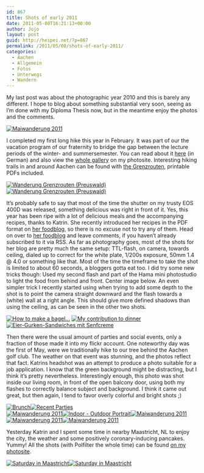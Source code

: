 ```yaml
---
id: 867
title: Shots of early 2011
date: 2011-05-08T16:21:13+00:00
author: Jojo
layout: post
guid: http://heipei.net/?p=867
permalink: /2011/05/08/shots-of-early-2011/
categories:
  - Aachen
  - Allgemein
  - Fotos
  - Unterwegs
  - Wandern
---
```

<p class="hyphenate">
  My last post was about the photographic year 2010 and this is barely any different. I hope to blog about something substantial very soon, seeing as I&#8217;m done with my Diploma Thesis now, but in the meantime enjoy the photos and the comments. 
</p>
  
<div class="img aligncenter">
<a href="https://secure.flickr.com/photos/heipei/5679473108/" title="Maiwanderung 2011 by heipei, on Flickr"><img data-echo="https://farm6.static.flickr.com/5102/5679473108_8882ce5de6_b.jpg" alt="Maiwanderung 2011" /></a>
</div>
  
<p>
I completed my first long hike this year in February. It was part of our the vacation program of our fraternity to bridge the gap between the lecture periods of the winter- and summersemester. You can read about it <a href="http://www.alania-breslau.de/content/view/220/1/">here</a> (in German) and also view the <a href="http://photos.heipei.net/2011/2011-02-20%20Wanderung%20Preuswald/index.html">whole gallery</a> on my photosite. Interesting hiking trails in and around Aachen can be found with <a href="http://www.grenzrouten.eu/">the Grenzrouten</a>, printable PDFs included.
</p>
  
<div class="img aligncenter">
<a href="https://secure.flickr.com/photos/heipei/5460926227/" title="Wanderung Grenzrouten (Preuswald) by heipei, on Flickr"><img data-echo="https://farm6.static.flickr.com/5095/5460926227_c58a531c55_n.jpg"  alt="Wanderung Grenzrouten (Preuswald)" /></a><a href="https://secure.flickr.com/photos/heipei/5461524132/" title="Wanderung Grenzrouten (Preuswald) by heipei, on Flickr"><img data-echo="https://farm6.static.flickr.com/5175/5461524132_601bb6c69b_n.jpg"  alt="Wanderung Grenzrouten (Preuswald)" /></a>
</div>

<p class="hyphenate">
It&#8217;s probably safe to say that most of the time the shutter on my trusty
EOS 400D was released, something delicious was right in front of it. Yes, this
year has been ripe with a lot of delicious meals and the accompanying recipes,
thanks to Katrin. She recently introduced her recipes in the PDF format on <a
href="http://www.morenz.de">her foodblog</a>, so there is no excuse not to try
any of them. Head on over to <a href="http://www.morenz.de">her foodblog</a>
and leave comments, if you haven&#8217;t already subscribed to it via RSS. As
far as photography goes, most of the shots for her blog are pretty much the
same setup: TTL-flash, on camera, towards ceiling, dialed up to correct for the
white plate, 1/200s exposure, 50mm 1.4 @ 4.0 or something like that. Most of
the time the timeframe to take the shot is limited to about 60 seconds, a
bloggers gotta eat too. I did try some new tricks though: Used my second flash
and part of the Hama mini photostudio to light the food from behind and front.
Center image below. An even simpler trick I recently started using when trying
to add some depth to the shot is to point the camera straight downward and the
flash towards a (white) wall at a right angle. This should give more defined
shadows than using the ceiling, as can be seen in the other two shots.
</p>

<div class="img aligncenter">
<a href="https://secure.flickr.com/photos/diekatrin/5558614308/" title="How to make a bagel... by diekatrin, on Flickr"><img data-echo="https://farm6.static.flickr.com/5307/5558614308_ff6f9c5b87_n.jpg"  alt="How to make a bagel..."></a>
<a href="https://secure.flickr.com/photos/heipei/5368316880/" title="My contribution to dinner by heipei, on Flickr"><img data-echo="https://farm6.static.flickr.com/5044/5368316880_c0e803e754_n.jpg"  alt="My contribution to dinner"></a>
<a href="https://secure.flickr.com/photos/diekatrin/5643836292/" title="Eier-Gurken-Sandwiches mit Senfcreme by diekatrin, on Flickr"><img data-echo="https://farm6.static.flickr.com/5002/5643836292_b77319d6e8_n.jpg"  alt="Eier-Gurken-Sandwiches mit Senfcreme"></a>
</div>

<p class="hyphenate">
Then there were the usual amount of parties and social events, only a fraction
of those made it into my flickr account. One noteworthy day was the first of
May, were we traditionally hike to our tree behind the Aachen golf club. The
weather on that event was stunning, and the photos reflect that fact. Katrins
headshot was an attempt to produce a photo suitable for a job application. I
know that the green background might be distracting, but I think it&#8217;s
pretty nevertheless. Interestingly enough, this photo was shot inside our
living room, in front of the open balcony door, using both my flashes to
correctly balance subject and background. I think it came out great, but then
again, I tend to favor overly colorful and bright shots ;)
</p>

<div class="img aligncenter">
<a href="https://secure.flickr.com/photos/heipei/5626586415/" title="Brunch by heipei, on Flickr"><img data-echo="https://farm6.static.flickr.com/5182/5626586415_7bb611726a_n.jpg"  alt="Brunch" /></a><a href="https://secure.flickr.com/photos/heipei/5612957184/" title="Recent Parties by heipei, on Flickr"><img data-echo="https://farm6.static.flickr.com/5224/5612957184_9a88c59471_n.jpg"  alt="Recent Parties" /></a>
</div>

<div class="img aligncenter">
<a href="https://secure.flickr.com/photos/heipei/5679479518/" title="Maiwanderung 2011 by heipei, on Flickr"><img data-echo="https://farm6.static.flickr.com/5183/5679479518_8e6ede47ea_n.jpg"  alt="Maiwanderung 2011" /></a><a href="https://secure.flickr.com/photos/heipei/5657112009/" title="Indoor - Outdoor Portrait by heipei, on Flickr"><img data-echo="https://farm6.static.flickr.com/5224/5657112009_19f282f2f3_n.jpg"  alt="Indoor - Outdoor Portrait" /></a><a href="https://secure.flickr.com/photos/heipei/5678926471/" title="Maiwanderung 2011 by heipei, on Flickr"><img data-echo="https://farm6.static.flickr.com/5024/5678926471_d87c2f60be_n.jpg"  alt="Maiwanderung 2011" /></a>
</div>
  
<div class="img aligncenter">
<a href="https://secure.flickr.com/photos/heipei/5679477334/" title="Maiwanderung 2011 by heipei, on Flickr"><img data-echo="https://farm6.static.flickr.com/5028/5679477334_d23b808779_n.jpg"  alt="Maiwanderung 2011" /></a><a href="https://secure.flickr.com/photos/heipei/5678915993/" title="Maiwanderung 2011 by heipei, on Flickr"><img data-echo="https://farm6.static.flickr.com/5062/5678915993_8953a8259a_n.jpg"  alt="Maiwanderung 2011" /></a>
</div>
  
<p>
Yesterday Katrin and I spent some time in nearby Maastricht, NL to enjoy the city, the weather and some positively coronary-inducing pancakes. Yummy! All the shots (with Polfilter the whole time) can be found <a href="http://photos.heipei.net/2011/2011-05-07%20Maastricht/index.html">on my photosite</a>.
</p>
  
<div class="img aligncenter">
<a href="https://secure.flickr.com/photos/heipei/5696525488/" title="Saturday in Maastricht by heipei, on Flickr"><img data-echo="https://farm3.static.flickr.com/2802/5696525488_8f197a5dca_n.jpg"  alt="Saturday in Maastricht" /></a><a href="https://secure.flickr.com/photos/heipei/5696507618/" title="Saturday in Maastricht by heipei, on Flickr"><img data-echo="https://farm3.static.flickr.com/2797/5696507618_82113a77d0_n.jpg"  alt="Saturday in Maastricht" /></a>
</div>
